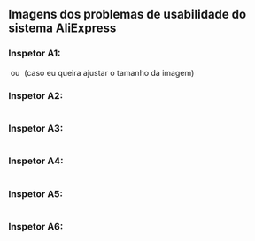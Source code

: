 ## Imagens dos problemas de usabilidade do sistema AliExpress<br/>

### Inspetor A1: <br/>
![]()
ou
<img src="" alt= "" width=""> (caso eu queira ajustar o tamanho da imagem)

### Inspetor A2: <br/>
![]()

### Inspetor A3: <br/>
![]()

### Inspetor A4: <br/>
![]()

### Inspetor A5: <br/>
![]()

### Inspetor A6: <br/>
![]()


